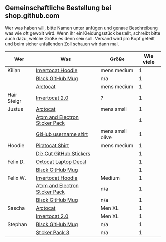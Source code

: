 ## Gemeinschaftliche Bestellung bei shop.github.com

Wer was haben will, bitte Namen unten anfügen und genaue Beschreibung was wie oft gewollt wird. Wenn ihr ein Kleidungsstück bestellt, schreibt bitte auch dazu, welche Größe es denn sein soll. Versand wird pro Kopf geteilt und beim sicher anfallenden Zoll schauen wir dann mal.

| Wer | Was | Größe | Wie viele |
|-----|-----|-------|-----------|
| Kilian | [Invertocat Hoodie](https://github.myshopify.com/products/invertocat-hoodie) | mens medium | 1 |
| | [Black GitHub Mug](https://github.myshopify.com/products/github-mug) | n/a | 1 |
| | [Arctocat](https://github.myshopify.com/products/arctocat) | mens medium | 1 |
| Hair Steigr | [Invertocat 2.0](https://github.myshopify.com/products/invertocat-2-0) | ? | 1 |
| Justus | [Arctocat](https://github.myshopify.com/products/arctocat) | mens small | 1 |
| | [Atom and Electron Sticker Pack](https://github.myshopify.com/products/atom-and-electron-sticker-pack) |  |  1 |
| | [GitHub username shirt](https://github.myshopify.com/products/github-username-shirt) | mens small olive | 1 |
| Hoodie | [Piratocat Shirt](https://github.myshopify.com/products/piratocat-shirt) | mens medium | 1 |
| | [Die Cut GitHub Stickers](https://github.myshopify.com/products/die-cut-github-stickers) | | 1 |
| Felix D. | [Octocat Laptop Decal](https://github.myshopify.com/products/octocat-laptop-decal) | | 1 |
| | [Black GitHub Mug](https://github.myshopify.com/products/github-mug) | | 1 |
| Felix W. | [Invertocat Hoodie](https://github.myshopify.com/products/invertocat-hoodie) | Medium | 1 |
| | [Atom and Electron Sticker Pack](https://github.myshopify.com/products/atom-and-electron-sticker-pack) | n/a |  1 |
| | [Black GitHub Mug](https://github.myshopify.com/products/github-mug) | n/a | 1 |
| Sascha | [Arctocat](https://github.myshopify.com/products/arctocat) | Men XL | 1 |
| | [Invertocat 2.0](https://github.myshopify.com/products/invertocat-2-0) | Men XL| 1 |
| Stephan | [Black GitHub Mug](https://github.myshopify.com/products/github-mug) | n/a | 1 |
| | [Sticker Pack 3](https://github.myshopify.com/products/octodex-sticker-packs) | n/a| 1 |
